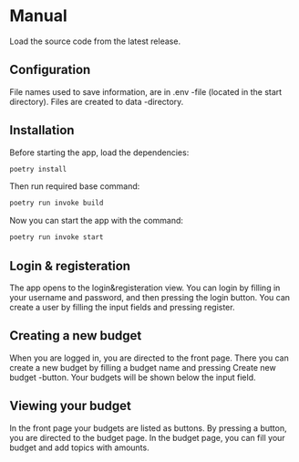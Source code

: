 # Manual

Load the source code from the latest release.

## Configuration

File names used to save information, are in .env -file (located in the start directory). Files are created to data -directory.

## Installation

Before starting the app, load the dependencies:

```bash
poetry install
```

Then run required base command:

```bash
poetry run invoke build
```

Now you can start the app with the command:

```bash
poetry run invoke start
```

## Login & registeration

The app opens to the login&registeration view. You can login by filling in your username and password, and then pressing the login button. You can create a user by filling the input fields and pressing register.

## Creating a new budget

When you are logged in, you are directed to the front page. There you can create a new budget by filling a budget name and pressing Create new budget -button. Your budgets will be shown below the input field.

## Viewing your budget

In the front page your budgets are listed as buttons. By pressing a button, you are directed to the budget page. In the budget page, you can fill your budget and add topics with amounts.